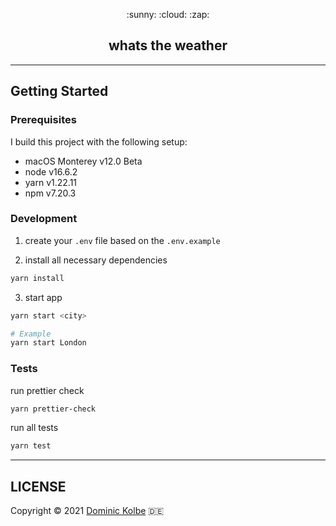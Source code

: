 <p align="center">
  <p align="center">:sunny: :cloud: :zap:</p>
  <h2 align="center">whats the weather</h2>
</p>

---

## Getting Started

### Prerequisites

I build this project with the following setup:

- macOS Monterey v12.0 Beta
- node v16.6.2
- yarn v1.22.11
- npm v7.20.3

### Development

1. create your `.env` file based on the `.env.example`

2. install all necessary dependencies

```bash
yarn install
```

3. start app

```bash
yarn start <city>

# Example
yarn start London
```

### Tests

run prettier check

```bash
yarn prettier-check
```

run all tests

```bash
yarn test
```

---

## LICENSE

Copyright © 2021 [Dominic Kolbe](https://dominickolbe.dk) :de:
